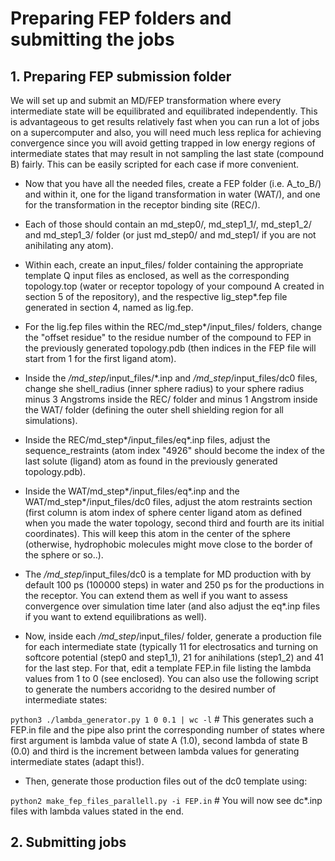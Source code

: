 # Preparing FEP folders and submitting the jobs 

## **1. Preparing FEP submission folder**

We will set up and submit an MD/FEP transformation where every intermediate state will be equilibrated and equilibrated independently. This is advantageous to get results relatively fast when you can run a lot of jobs on a supercomputer and also, you will need much less replica for achieving convergence since you will avoid getting trapped in low energy regions of intermediate states that may result in not sampling the last state (compound B) fairly. This can be easily scripted for each case if more convenient.

- Now that you have all the needed files, create a FEP folder (i.e. A_to_B/) and within it, one for the ligand transformation in water (WAT/), and one for the transformation in the receptor binding site (REC/). 

- Each of those should contain an md_step0/, md_step1_1/, md_step1_2/ and md_step1_3/ folder (or just md_step0/ and md_step1/ if you are not anihilating any atom). 

- Within each, create an input_files/ folder containing the appropriate template Q input files as enclosed, as well as the corresponding topology.top (water or receptor topology of your compound A created in section 5 of the repository), and the respective lig_step*.fep file generated in section 4, named as lig.fep.

- For the lig.fep files within the REC/md_step*/input_files/ folders, change the "offset residue" to the residue number of the compound to FEP in the previously generated topology.pdb (then indices in the FEP file will start from 1 for the first ligand atom).

- Inside the */md_step*/input_files/*.inp and */md_step*/input_files/dc0 files, change she shell_radius (inner sphere radius) to your sphere radius minus 3 Angstroms inside the REC/ folder and minus 1 Angstrom inside the WAT/ folder (defining the outer shell shielding region for all simulations).

- Inside the REC/md_step*/input_files/eq*.inp files, adjust the sequence_restraints (atom index "4926" should become the index of the last solute (ligand) atom as found in the previously generated topology.pdb).

- Inside the WAT/md_step*/input_files/eq*.inp and the WAT/md_step*/input_files/dc0 files, adjust the atom restraints section (first column is atom index of sphere center ligand atom as defined when you made the water topology, second third and fourth are its initial coordinates). This will keep this atom in the center of the sphere (otherwise, hydrophobic molecules might move close to the border of the sphere or so..).

- The */md_step*/input_files/dc0 is a template for MD production with by default 100 ps (100000 steps) in water and 250 ps for the productions in the receptor. You can extend them as well if you want to assess convergence over simulation time later (and also adjust the eq*.inp files if you want to extend equilibrations as well).

- Now, inside each */md_step*/input_files/ folder, generate a production file for each intermediate state (typically 11 for electrosatics and turning on softcore potential (step0 and step1_1), 21 for anihilations (step1_2) and 41 for the last step. For that, edit a template FEP.in file listing the lambda values from 1 to 0 (see enclosed). You can also use the following script to generate the numbers accoridng to the desired number of intermediate states:

```python3 ./lambda_generator.py 1 0 0.1 | wc -l``` # This generates such a FEP.in file and the pipe also print the corresponding number of states where first argument is lambda value of state A (1.0), second lambda of state B (0.0) and third is the increment between lambda values for generating intermediate states (adapt this!).

- Then, generate those production files out of the dc0 template using:

```python2 make_fep_files_parallell.py -i FEP.in``` # You will now see dc*.inp files with lambda values stated in the end.

## **2. Submitting jobs**

